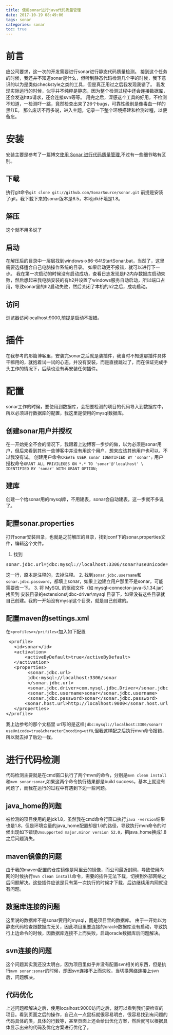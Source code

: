 ```yaml
---
title: 使用sonar进行java代码质量管理
date: 2017-10-19 08:49:06
tags: sonar
categories: sonar
toc: true
---
```

# 前言
应公司要求，这一次的开发需要进行sonar进行静态代码质量检测。
接到这个任务的时候，我还并不知道sonar是什么，但听到静态代码检测几个字的时候，我下意识的以为是类似checkstyle之类的工具，但是真正用过之后我发现我错了。
我发现实际运行的时候，似乎并不纯粹是静态，因为整个检测过程中还会连接数据库，还会发送http请求，还会连接svn等等。
用完之后，深感这个工具的好用，不检测不知道，一检测吓一跳，竟然检查出来了26个bugs，可靠性级别是像毒血一样的黑红E。
那么废话不再多说，进入主题，记录一下整个环境搭建和检测过程，以便备忘。
<!--more-->
# 安装
安装主要是参考了一篇博文[使用 Sonar 进行代码质量管理](https://www.ibm.com/developerworks/cn/java/j-lo-sonar/),不过有一些细节略有区别。

## 下载
执行git命令`git clone git://github.com/SonarSource/sonar.git`
前提是安装了git，我下载下来的sonar版本是6.5，本地jdk环境是1.8。

## 解压
这个就不用多说了

## 启动
在解压后的目录中一层层找到windows-x86-64\StartSonar.bat，当然了，这里需要选择适合自己电脑操作系统的目录。
如果启动更不报错，就可以进行下一步。
我在第一次启动的时候没有启动成功，查看日志发现是h2内存数据库启动失败，然后想起来我电脑安装的有h2并设置了windows服务自动启动，所以端口占用，导致sonar里的h2启动失败，然后关闭了本机的h2之后，成功启动。

## 访问
浏览器访问localhost:9000,前提是启动不报错。

# 插件
在我参考的那篇博客里，安装完sonar之后就是装插件，我当时不知道那插件具体干嘛用的，就抱着试一试的心态，并没有安装，而是直接跳过了，而在保证完成手头工作的情况下，后续也没有再安装任何插件。

# 配置
sonar工作的时候，要使用到数据库，会把要检测的项目的代码导入到数据库中，所以必须进行数据库的配置，我这里是使用的mysql数据库。

## 创建sonar用户并授权
在一开始完全不会的情况下，我跟着上边博客一步步的做，以为必须是sonar用户，但后来看到其他一些博客中并没有用这个用户，想来应该其他用户也可以，不过我没有试。
创建用户命令`CREATE USER sonar IDENTIFIED BY 'sonar';`
用户授权命令`GRANT ALL PRIVILEGES ON *.* TO 'sonar'@'localhost' \ IDENTIFIED BY 'sonar' WITH GRANT OPTION;`

## 建库
创建一个给sonar用的mysql库，不用建表，sonar会自动建表，这一步就不多说了。

## 配置sonar.properties
打开sonar安装目录，也就是之前解压的目录，找到conf下的sonar.properties文件，编辑这个文件。
1. 找到
<pre>
sonar.jdbc.url=jdbc:mysql://localhost:3306/sonar?useUnicode=true&characterEncoding=utf8&rewriteBatchedStatements=true&useConfigs=maxPerformance&useSSL=false
</pre>
这一行，原本是注释的，去掉注释。
2. 找到`sonar.jdbc.username`和`sonar.jdbc.password`，都填上sonar，如果上边建立用户那里不是sonar，可能需要改一下。
3. 将 MySQL 的驱动文件（如 mysql-connector-java-5.1.34.jar）拷贝到 安装目录的extensions\jdbc-driver\mysql 目录下，如果没有这些目录就自己创建。我的一开始没有mysql这个目录，就是自己创建的。

## 配置maven的settings.xml
在`<profiles></prifiles>`加入如下配置
<pre>
 &lt;profile>
   &lt;id>sonar&lt;/id>
   &lt;activation>
       &lt;activeByDefault>true&lt;/activeByDefault>
   &lt;/activation>
   &lt;properties>
        &lt;sonar.jdbc.url>
        jdbc:mysql://localhost:3306/sonar
        &lt;/sonar.jdbc.url>
        &lt;sonar.jdbc.driver>com.mysql.jdbc.Driver&lt;/sonar.jdbc.driver>
        &lt;sonar.jdbc.username>sonar&lt;/sonar.jdbc.username>
        &lt;sonar.jdbc.password>sonar&lt;/sonar.jdbc.password>
       &lt;sonar.host.url>http://localhost:9000&lt;/sonar.host.url>
   &lt;/properties>
&lt;/profile>
</pre>
我上边参考的那个文档里 url写的是这样`jdbc:mysql://localhost:3306/sonar?useUnicode=true&characterEncoding=utf8`,但我这样配之后执行mvn命令报错，所以就去掉了后边一截。

# 进行代码检测
代码检测主要就是在cmd窗口执行了两个mvn的命令，分别是`mvn clean install`和`mvn sonar:sonar`,如果这两个命令执行结果都是build success，基本上就没有问题了，而我在运行的过程中有遇到下边一些问题。

## java_home的问题
被检测的项目使用的是jdk1.8，虽然我在cmd命令行窗口执行`java -version`结果也是1.8，但是环境变量的java_home配置却是1.6的路径，导致执行mvn命令的时候出现如下错误`Unsupported major.minor version 52.0`，把java_home换成1.8之后问题消失。

## maven镜像的问题
由于我的maven配置的仓库镜像是阿里云的镜像，而公司最近封网，导致使用内网的时候执行`mvn clean install`命令，需要的插件无法下载，切换到外部网络之后问题解决。这些插件应该是只有第一次执行的时候才下载，后边继续用内网就没有问题。

## 数据库连接的问题
这里说的数据库不是sonar要用的mysql，而是项目里的数据库。
由于一开始以为静态代码检查跟数据库无关，因此项目里要连接的oracle数据库没有启动，导致执行上边命令的时候，因数据库连接不上而失败，启动oracle数据库后问题解决。

## svn连接的问题
这个问题其实我还没太明白，因为项目里似乎并没有配置svn相关的东西，但是执行`mvn sonar:sonar`的时候，却因svn连接不上而失败，当切换网络连接上svn后，问题解决。

## 代码优化
上述问题都解决之后，使用localhost:9000访问之后，就可以看到我们要检查的项目。看到页面之后的操作，自己点一点鼠标就很容易明白，很容易找到有问题的代码具体的类，具体的行数等，甚至页面上还会给出优化方案，然后就可以根据具体显示出来的代码及优化方案进行优化了。



